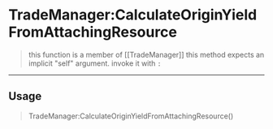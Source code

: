 # TradeManager:CalculateOriginYieldFromAttachingResource
> this function is a member of [[TradeManager]]
> this method expects an implicit "self" argument. invoke it with `:`
-----
## Usage
> TradeManager:CalculateOriginYieldFromAttachingResource()
